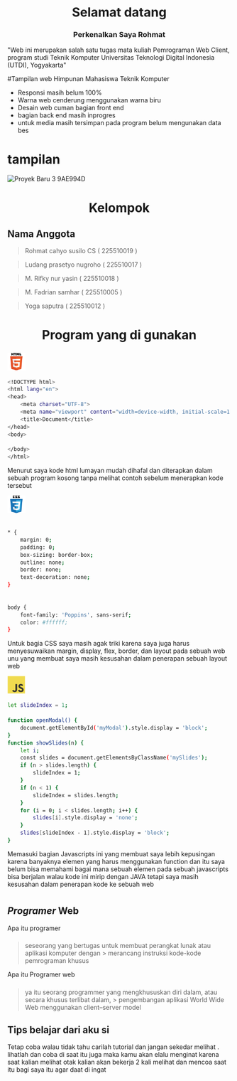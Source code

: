 <h1 align="center">Selamat datang</h1>
<h3 align="center">Perkenalkan Saya Rohmat</h3>

"Web ini merupakan salah satu tugas mata kuliah Pemrograman Web Client, program studi Teknik Komputer Universitas Teknologi Digital Indonesia (UTDI), Yogyakarta"

#Tampilan web Himpunan Mahasiswa Teknik Komputer

- Responsi masih belum 100%
- Warna web cenderung menggunakan warna biru
- Desain web cuman bagian front end
- bagian back end masih inprogres
- untuk media masih tersimpan pada program belum mengunakan data bes

# tampilan

![Proyek Baru 3  9AE994D](profiles.png)

<!-- <img align="right" alt="Coding" width="400" src="https://avatars.githubusercontent.com/u/150422561?v=4"> -->

<h1 align="center"> Kelompok </h1>

## Nama Anggota

> Rohmat cahyo susilo CS ( 225510019 )

> Ludang prasetyo nugroho ( 225510017 )

> M. Rifky nur yasin ( 225510018 )

> M. Fadrian samhar ( 225510005 )

> Yoga saputra ( 225510012 )

<h3 align="left"></h3>
<p align="left">
<h1 align="center"></h1>
<h1 align="center"> Program yang di gunakan </h1>

<h3 align="left"></h3>
<p align="left">
<!-- <a href="https://www.youtube.com/@nugra2178" target="blank"><img align="center" src="https://raw.githubusercontent.com/rahuldkjain/github-profile-readme-generator/master/src/images/icons/Social/youtube.svg" alt="nugra21" height="30" width="40" /></a>
</p> -->

<p align="left">

<a href="https://www.w3.org/html/" target="_blank" rel="noreferrer"> <img src="https://raw.githubusercontent.com/devicons/devicon/master/icons/html5/html5-original-wordmark.svg" alt="html5" width="40" height="40"/>
</a>

```sh
<!DOCTYPE html>
<html lang="en">
<head>
    <meta charset="UTF-8">
    <meta name="viewport" content="width=device-width, initial-scale=1.0">
    <title>Document</title>
</head>
<body>

</body>
</html>
```

Menurut saya kode html lumayan mudah dihafal dan diterapkan dalam sebuah program kosong tanpa melihat contoh sebelum menerapkan kode tersebut

<a href="https://www.w3schools.com/css/" target="_blank" rel="noreferrer"> <img src="https://raw.githubusercontent.com/devicons/devicon/master/icons/css3/css3-original-wordmark.svg" alt="css3" width="40" height="40"/>
</a>

```sh

* {
    margin: 0;
    padding: 0;
    box-sizing: border-box;
    outline: none;
    border: none;
    text-decoration: none;
}


body {
    font-family: 'Poppins', sans-serif;
    color: #ffffff;
}

```

Untuk bagia CSS saya masih agak triki karena saya juga harus menyesuwaikan margin, display, flex, border, dan layout pada sebuah web unu yang membuat saya masih kesusahan dalam penerapan sebuah layout web

<a href="https://developer.mozilla.org/en-US/docs/Web/JavaScript" target="_blank" rel="noreferrer"> <img src="https://raw.githubusercontent.com/devicons/devicon/master/icons/javascript/javascript-original.svg" alt="javascript" width="40" height="40"/>
</a>

```sh
let slideIndex = 1;

function openModal() {
    document.getElementById('myModal').style.display = 'block';
}
function showSlides(n) {
    let i;
    const slides = document.getElementsByClassName('mySlides');
    if (n > slides.length) {
        slideIndex = 1;
    }
    if (n < 1) {
        slideIndex = slides.length;
    }
    for (i = 0; i < slides.length; i++) {
        slides[i].style.display = 'none';
    }
    slides[slideIndex - 1].style.display = 'block';
}
```

Memasuki bagian Javascripts ini yang membuat saya lebih kepusingan karena banyaknya elemen yang harus menggunakan function dan itu saya belum bisa memahami bagai mana sebuah elemen pada sebuah javascripts bisa berjalan walau kode ini mirip dengan JAVA tetapi saya masih kesusahan dalam penerapan kode ke sebuah web

 </p>

#

## _Programer_ Web

Apa itu programer

<h3 align="left"></h3>

> seseorang yang bertugas untuk membuat perangkat lunak atau aplikasi komputer dengan > merancang
> instruksi kode-kode pemrograman khusus

Apa itu Programer web

<h3 align="left"></h3>

> ya itu
> seorang programmer yang mengkhususkan diri dalam, atau secara khusus terlibat dalam, > pengembangan
> aplikasi World Wide Web menggunakan client–server model

## Tips belajar dari aku si

Tetap coba walau tidak tahu carilah tutorial
dan jangan sekedar melihat . lihatlah dan coba di saat itu juga maka kamu akan elalu menginat karena saat kalian melihat otak kalian akan bekerja 2 kali melihat dan mencoa saat itu
bagi saya itu agar daat di ingat
